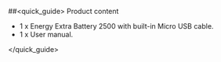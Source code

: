 ##<quick_guide> Product content
- 1 x Energy Extra Battery 2500 with built-in Micro USB cable.
- 1 x User manual.


</quick_guide>
